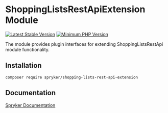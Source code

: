 # ShoppingListsRestApiExtension Module
[![Latest Stable Version](https://poser.pugx.org/spryker/shopping-lists-rest-api-extension/v/stable.svg)](https://packagist.org/packages/spryker/shopping-lists-rest-api-extension)
[![Minimum PHP Version](https://img.shields.io/badge/php-%3E%3D%208.3-8892BF.svg)](https://php.net/)

The module provides plugin interfaces for extending ShoppingListsRestApi module functionality.

## Installation

```
composer require spryker/shopping-lists-rest-api-extension
```

## Documentation

[Spryker Documentation](https://docs.spryker.com)
